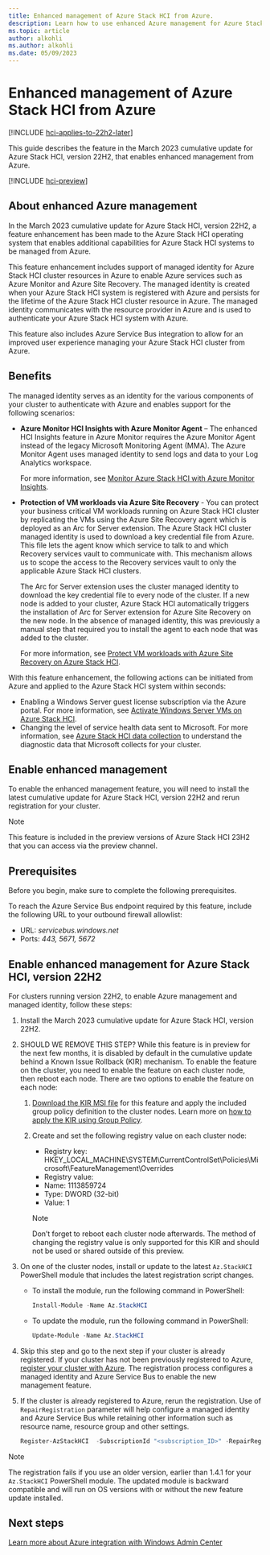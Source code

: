 ```yaml
---
title: Enhanced management of Azure Stack HCI from Azure.
description: Learn how to use enhanced Azure management for Azure Stack HCI. This enhanced management is enabled via Managed Identity created for the cluster resource of your Azure Stack HCI.
ms.topic: article
author: alkohli
ms.author: alkohli
ms.date: 05/09/2023
---
```


# Enhanced management of Azure Stack HCI from Azure

[!INCLUDE [hci-applies-to-22h2-later](../../includes/hci-applies-to-22h2-later.md)]

This guide describes the feature in the March 2023 cumulative update for Azure Stack HCI, version 22H2, that enables enhanced management from Azure.

[!INCLUDE [hci-preview](../../includes/hci-preview.md)]

## About enhanced Azure management

In the March 2023 cumulative update for Azure Stack HCI, version 22H2, a feature enhancement has been made to the Azure Stack HCI operating system that enables additional capabilities for Azure Stack HCI systems to be managed from Azure.

This feature enhancement includes support of managed identity for Azure Stack HCI cluster resources in Azure to enable Azure services such as Azure Monitor and Azure Site Recovery. The managed identity is created when your Azure Stack HCI system is registered with Azure and persists for the lifetime of the Azure Stack HCI cluster resource in Azure. The managed identity communicates with the resource provider in Azure and is used to authenticate your Azure Stack HCI system with Azure.

This feature also includes Azure Service Bus integration to allow for an improved user experience managing your Azure Stack HCI cluster from Azure.

## Benefits

The managed identity serves as an identity for the various components of your cluster to authenticate with Azure and enables support for the following scenarios:

- **Azure Monitor HCI Insights with Azure Monitor Agent** – The enhanced HCI Insights feature in Azure Monitor requires the Azure Monitor Agent instead of the legacy Microsoft Monitoring Agent (MMA). The Azure Monitor Agent uses managed identity to send logs and data to your Log Analytics workspace.

    For more information, see [Monitor Azure Stack HCI with Azure Monitor Insights](../index.yml).

- **Protection of VM workloads via Azure Site Recovery** - You can protect your business critical VM workloads running on Azure Stack HCI cluster by replicating the VMs using the Azure Site Recovery agent which is deployed as an Arc for Server extension. The Azure Stack HCI cluster managed identity is used to download a key credential file from Azure. This file lets the agent know which service to talk to and which Recovery services vault to communicate with. This mechanism allows us to scope the access to the Recovery services vault to only the applicable Azure Stack HCI clusters.

    The Arc for Server extension uses the cluster managed identity to download the key credential file to every node of the cluster. If a new node is added to your cluster, Azure Stack HCI automatically triggers the installation of Arc for Server extension for Azure Site Recovery on the new node. In the absence of managed identity, this was previously a manual step that required you to install the agent to each node that was added to the cluster.

    For more information, see [Protect VM workloads with Azure Site Recovery on Azure Stack HCI](./azure-site-recovery.md).

With this feature enhancement, the following actions can be initiated from Azure and applied to the Azure Stack HCI system within seconds:

- Enabling a Windows Server guest license subscription via the Azure portal. For more information, see [Activate Windows Server VMs on Azure Stack HCI](../manage/vm-activate.md#enable-windows-server-subscription-using-the-azure-portal).
- Changing the level of service health data sent to Microsoft. For more information, see [Azure Stack HCI data collection](../concepts/data-collection.md) to understand the diagnostic data that Microsoft collects for your cluster.

## Enable enhanced management

To enable the enhanced management feature, you will need to install the latest cumulative update for Azure Stack HCI, version 22H2 and rerun registration for your cluster.

> [!NOTE]
> This feature is included in the preview versions of Azure Stack HCI 23H2 that you can access via the preview channel.

## Prerequisites

Before you begin, make sure to complete the following prerequisites.

To reach the Azure Service Bus endpoint required by this feature, include the following URL to your outbound firewall allowlist:

- URL: *servicebus.windows.net*
- Ports: *443, 5671, 5672*

## Enable enhanced management for Azure Stack HCI, version 22H2

For clusters running version 22H2, to enable Azure management and managed identity, follow these steps:

1. Install the March 2023 cumulative update for Azure Stack HCI, version 22H2.
1. SHOULD WE REMOVE THIS STEP? While this feature is in preview for the next few months, it is disabled by default in the cumulative update behind a Known Issue Rollback (KIR) mechanism. To enable the feature on the cluster, you need to enable the feature on each cluster node, then reboot each node. There are two options to enable the feature on each node:
    1. [Download the KIR MSI file](https://download.microsoft.com/download/6/8/9/6893d47b-5fbf-41e1-88f5-4d8c64d4694d/Azure%20Stack%20HCI%2022H2%20KB5023705%20230228_00001%20Feature%20Preview.msi) for this feature and apply the included group policy definition to the cluster nodes. Learn more on [how to apply the KIR using Group Policy](/troubleshoot/windows-client/group-policy/use-group-policy-to-deploy-known-issue-rollback#apply-kir-to-a-single-device-using-group-policy).
    1. Create and set the following registry value on each cluster node:
        - Registry key: HKEY_LOCAL_MACHINE\\SYSTEM\\CurrentControlSet\\Policies\\Microsoft\\FeatureManagement\\Overrides
        - Registry value:
        - Name: 1113859724
        - Type: DWORD (32-bit)
        - Value: 1

        > [!NOTE]
        > Don’t forget to reboot each cluster node afterwards. The method of changing the registry value is only supported for this KIR and should not be used or shared outside of this preview.

1. On one of the cluster nodes, install or update to the latest `Az.StackHCI` PowerShell module that includes the latest registration script changes.
    - To install the module, run the following command in PowerShell:

        ```powershell
        Install-Module -Name Az.StackHCI
        ```

    - To update the module, run the following command in PowerShell:

        ```powershell
        Update-Module -Name Az.StackHCI
        ```

1. Skip this step and go to the next step if your cluster is already registered. If your cluster has not been previously registered to Azure, [register your cluster with Azure](../deploy/register-with-azure.md). The registration process configures a managed identity and Azure Service Bus to enable the new management feature.
1. If the cluster is already registered to Azure, rerun the registration. Use of `RepairRegistration` parameter will help configure a managed identity and Azure Service Bus while retaining other information such as resource name, resource group and other settings.

    ```powershell
    Register-AzStackHCI  -SubscriptionId "<subscription_ID>" -RepairRegistration
    ```

> [!NOTE]
> The registration fails if you use an older version, earlier than 1.4.1 for your `Az.StackHCI` PowerShell module. The updated module is backward compatible and will run on OS versions with or without the new feature update installed.


## Next steps

[Learn more about Azure integration with Windows Admin Center](/windows-server/manage/windows-admin-center/azure/index)
